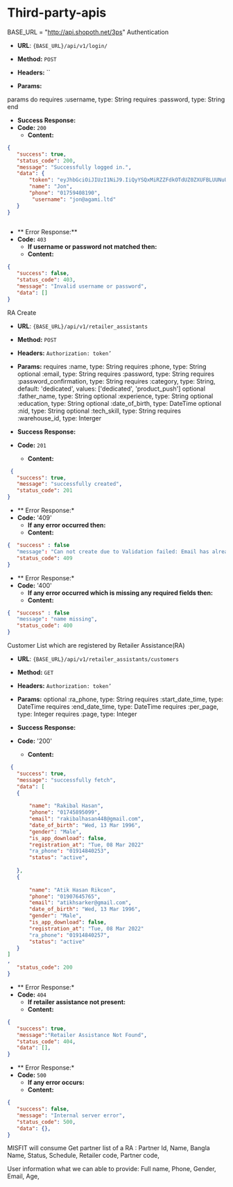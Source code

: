 # Third-party-apis
BASE_URL = "http://api.shopoth.net/3ps"
Authentication

* **URL**: `{BASE_URL}/api/v1/login/`

* **Method:** `POST`

*  **Headers:**
	 ``
*  **Params:**

params do
 requires :username, type: String
 requires :password, type: String
end

* **Success Response:**
* **Code:** `200`
  	* **Content:**

```json
{
   "success": true,
   "status_code": 200,
   "message": "Successfully logged in.",
   "data": {
       "token": "eyJhbGciOiJIUzI1NiJ9.IiQyYSQxMiRZZFdkOTdUZ0ZXUFBLUUNuUGpvbG9PZnV3dnBhamhZMXQ3VnF4TFNjUUlEZ0ZtM2ZoSEhOZSI.zUWGkcZm-55SrECarrNHH64EApY7Iz3MHyCmHM04X5M",
       "name": "Jon",
       "phone": "01759408190",
        "username": "jon@agami.ltd"
   }
}
 

```


* ** Error Response:**
* **Code:** `403`
  	* **If username or password not matched then:**
  	* **Content:**
```json
{
   "success": false,
   "status_code": 403,
   "message": "Invalid username or password",
   "data": []
}

```


RA Create

* **URL**: `{BASE_URL}/api/v1/retailer_assistants`

* **Method:** `POST`

*  **Headers:**
	 `Authorization: token’`

*  **Params:**
 requires :name, type: String
 requires :phone, type: String
 optional :email, type: String
 requires :password, type: String
 requires :password_confirmation, type: String
 requires :category, type: String, default: 'dedicated', values: ['dedicated', 'product_push']
 optional :father_name, type: String
 optional :experience, type: String
 optional :education, type: String
 optional :date_of_birth, type: DateTime
 optional :nid, type: String
 optional :tech_skill, type: String
 requires :warehouse_id, type: Interger

* **Success Response:**
* **Code:** `201`
  	* **Content:**

```json
 {
   "success": true,
   "message": "successfully created",
   "status_code": 201
}
```

* ** Error Response:*
* **Code:** '409'
  	* **If any error occurred then:**
  	* **Content:**
```json
{  "success" : false
   "message": "Can not create due to Validation failed: Email has already been taken",
   "status_code": 409
}
```

* ** Error Response:*
* **Code:** '400'
  	* **If any error occurred which is missing any required fields then:**
  	* **Content:**
```json
{  "success" : false
   "message": "name missing",
   "status_code": 400
}
```

Customer List which are registered by Retailer Assistance(RA)

* **URL**: `{BASE_URL}/api/v1/retailer_assistants/customers`

* **Method:** `GET`

*  **Headers:**
	 `Authorization: token’`

*  **Params:**
 optional :ra_phone, type: String
 requires :start_date_time, type: DateTime
 requires :end_date_time, type: DateTime
 requires :per_page, type: Integer
 requires :page, type: Integer


* **Success Response:**
* **Code:** '200'
  	* **Content:**

```json
 {
   "success": true,
   "message": "successfully fetch",
   "data": [
   {
      
       "name": "Rakibal Hasan",
       "phone": "01745895099",
       "email": "rakibalhasan448@gmail.com",
       "date_of_birth": "Wed, 13 Mar 1996",
       "gender": "Male",
       "is_app_download": false,
       "registration_at": "Tue, 08 Mar 2022"
       "ra_phone": "01914840253",
       "status": "active",
    
   },
   {
 
       "name": "Atik Hasan Rikcon",
       "phone": "01907645765",
       "email": "atikhsarker@gmail.com",
       "date_of_birth": "Wed, 13 Mar 1996",
       "gender": "Male",
       "is_app_download": false,
       "registration_at": "Tue, 08 Mar 2022"
       "ra_phone": "01914840257",
       "status": "active"
   }
]
,
   "status_code": 200
}
```

* ** Error Response:*
* **Code:** `404`
  	* **If retailer assistance not present:**
  	* **Content:**
```json
{
   "success": true,
   "message":"Retailer Assistance Not Found",
   "status_code": 404,
   "data": [],
}
```

* ** Error Response:*
* **Code:** `500`
  	* **If any error occurs:**
  	* **Content:**
```json
{
   "success": false,
   "message": "Internal server error",
   "status_code": 500,
   "data": {},
}
```

MISFIT will consume
Get partner list of a RA : 
Partner Id,
Name,
Bangla Name,
Status,
Schedule,
Retailer code,
Partner code,


User information what we can able to provide:
Full name,
Phone,
Gender,
Email,
Age,
 

